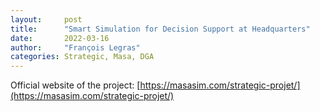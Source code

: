 ```yaml
---
layout:     post
title:      "Smart Simulation for Decision Support at Headquarters"
date:       2022-03-16
author:     "François Legras"
categories: Strategic, Masa, DGA
---
```


Official website of the project: [https://masasim.com/strategic-projet/](https://masasim.com/strategic-projet/)
